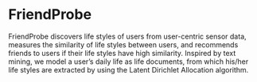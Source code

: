 # FriendProbe
FriendProbe discovers life styles of users from user-centric sensor data,
measures the similarity of life styles between users, and recommends friends to
users if their life styles have high similarity. Inspired by text mining, we
model a user’s daily life as life documents, from which his/her life styles are
extracted by using the Latent Dirichlet Allocation algorithm.
